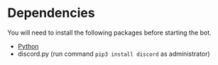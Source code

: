 # Dependencies 

You will need to install the following packages before starting the bot. 

* [Python](https://www.python.org/downloads/)
* discord.py (run command `pip3 install discord` as administrator)
